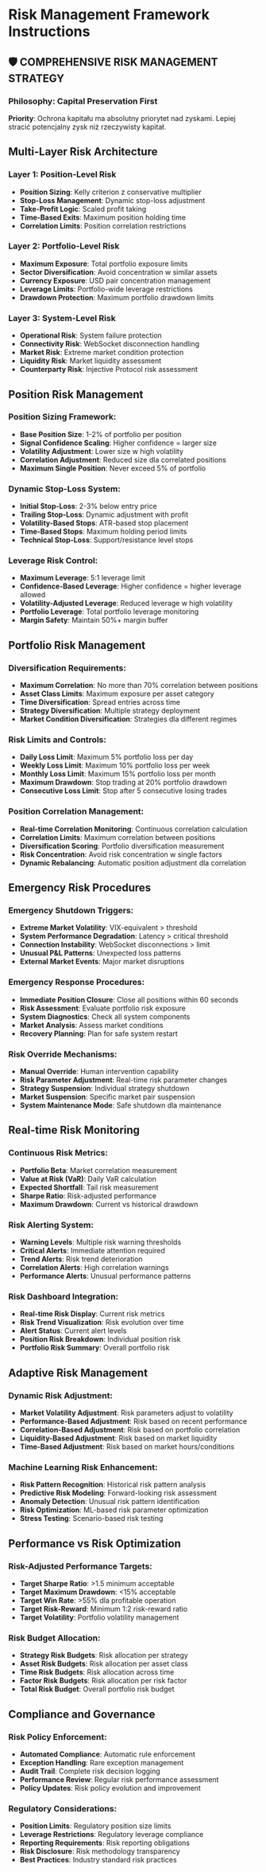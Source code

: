 # Risk Management Framework Instructions

## 🛡️ COMPREHENSIVE RISK MANAGEMENT STRATEGY

### Philosophy: Capital Preservation First
**Priority**: Ochrona kapitału ma absolutny priorytet nad zyskami. Lepiej stracić potencjalny zysk niż rzeczywisty kapitał.

## Multi-Layer Risk Architecture

### Layer 1: Position-Level Risk
- **Position Sizing**: Kelly criterion z conservative multiplier
- **Stop-Loss Management**: Dynamic stop-loss adjustment
- **Take-Profit Logic**: Scaled profit taking
- **Time-Based Exits**: Maximum position holding time
- **Correlation Limits**: Position correlation restrictions

### Layer 2: Portfolio-Level Risk
- **Maximum Exposure**: Total portfolio exposure limits
- **Sector Diversification**: Avoid concentration w similar assets
- **Currency Exposure**: USD pair concentration management
- **Leverage Limits**: Portfolio-wide leverage restrictions
- **Drawdown Protection**: Maximum portfolio drawdown limits

### Layer 3: System-Level Risk
- **Operational Risk**: System failure protection
- **Connectivity Risk**: WebSocket disconnection handling
- **Market Risk**: Extreme market condition protection
- **Liquidity Risk**: Market liquidity assessment
- **Counterparty Risk**: Injective Protocol risk assessment

## Position Risk Management

### Position Sizing Framework:
- **Base Position Size**: 1-2% of portfolio per position
- **Signal Confidence Scaling**: Higher confidence = larger size
- **Volatility Adjustment**: Lower size w high volatility
- **Correlation Adjustment**: Reduced size dla correlated positions
- **Maximum Single Position**: Never exceed 5% of portfolio

### Dynamic Stop-Loss System:
- **Initial Stop-Loss**: 2-3% below entry price
- **Trailing Stop-Loss**: Dynamic adjustment with profit
- **Volatility-Based Stops**: ATR-based stop placement
- **Time-Based Stops**: Maximum holding period limits
- **Technical Stop-Loss**: Support/resistance level stops

### Leverage Risk Control:
- **Maximum Leverage**: 5:1 leverage limit
- **Confidence-Based Leverage**: Higher confidence = higher leverage allowed
- **Volatility-Adjusted Leverage**: Reduced leverage w high volatility
- **Portfolio Leverage**: Total portfolio leverage monitoring
- **Margin Safety**: Maintain 50%+ margin buffer

## Portfolio Risk Management

### Diversification Requirements:
- **Maximum Correlation**: No more than 70% correlation between positions
- **Asset Class Limits**: Maximum exposure per asset category
- **Time Diversification**: Spread entries across time
- **Strategy Diversification**: Multiple strategy deployment
- **Market Condition Diversification**: Strategies dla different regimes

### Risk Limits and Controls:
- **Daily Loss Limit**: Maximum 5% portfolio loss per day
- **Weekly Loss Limit**: Maximum 10% portfolio loss per week
- **Monthly Loss Limit**: Maximum 15% portfolio loss per month
- **Maximum Drawdown**: Stop trading at 20% portfolio drawdown
- **Consecutive Loss Limit**: Stop after 5 consecutive losing trades

### Position Correlation Management:
- **Real-time Correlation Monitoring**: Continuous correlation calculation
- **Correlation Limits**: Maximum correlation between positions
- **Diversification Scoring**: Portfolio diversification measurement
- **Risk Concentration**: Avoid risk concentration w single factors
- **Dynamic Rebalancing**: Automatic position adjustment dla correlation

## Emergency Risk Procedures

### Emergency Shutdown Triggers:
- **Extreme Market Volatility**: VIX-equivalent > threshold
- **System Performance Degradation**: Latency > critical threshold
- **Connection Instability**: WebSocket disconnections > limit
- **Unusual P&L Patterns**: Unexpected loss patterns
- **External Market Events**: Major market disruptions

### Emergency Response Procedures:
- **Immediate Position Closure**: Close all positions within 60 seconds
- **Risk Assessment**: Evaluate portfolio risk exposure
- **System Diagnostics**: Check all system components
- **Market Analysis**: Assess market conditions
- **Recovery Planning**: Plan for safe system restart

### Risk Override Mechanisms:
- **Manual Override**: Human intervention capability
- **Risk Parameter Adjustment**: Real-time risk parameter changes
- **Strategy Suspension**: Individual strategy shutdown
- **Market Suspension**: Specific market pair suspension
- **System Maintenance Mode**: Safe shutdown dla maintenance

## Real-time Risk Monitoring

### Continuous Risk Metrics:
- **Portfolio Beta**: Market correlation measurement
- **Value at Risk (VaR)**: Daily VaR calculation
- **Expected Shortfall**: Tail risk measurement
- **Sharpe Ratio**: Risk-adjusted performance
- **Maximum Drawdown**: Current vs historical drawdown

### Risk Alerting System:
- **Warning Levels**: Multiple risk warning thresholds
- **Critical Alerts**: Immediate attention required
- **Trend Alerts**: Risk trend deterioration
- **Correlation Alerts**: High correlation warnings
- **Performance Alerts**: Unusual performance patterns

### Risk Dashboard Integration:
- **Real-time Risk Display**: Current risk metrics
- **Risk Trend Visualization**: Risk evolution over time
- **Alert Status**: Current alert levels
- **Position Risk Breakdown**: Individual position risk
- **Portfolio Risk Summary**: Overall portfolio risk

## Adaptive Risk Management

### Dynamic Risk Adjustment:
- **Market Volatility Adjustment**: Risk parameters adjust to volatility
- **Performance-Based Adjustment**: Risk based on recent performance
- **Correlation-Based Adjustment**: Risk based on portfolio correlation
- **Liquidity-Based Adjustment**: Risk based on market liquidity
- **Time-Based Adjustment**: Risk based on market hours/conditions

### Machine Learning Risk Enhancement:
- **Risk Pattern Recognition**: Historical risk pattern analysis
- **Predictive Risk Modeling**: Forward-looking risk assessment
- **Anomaly Detection**: Unusual risk pattern identification
- **Risk Optimization**: ML-based risk parameter optimization
- **Stress Testing**: Scenario-based risk testing

## Performance vs Risk Optimization

### Risk-Adjusted Performance Targets:
- **Target Sharpe Ratio**: >1.5 minimum acceptable
- **Target Maximum Drawdown**: <15% acceptable
- **Target Win Rate**: >55% dla profitable operation
- **Target Risk-Reward**: Minimum 1:2 risk-reward ratio
- **Target Volatility**: Portfolio volatility management

### Risk Budget Allocation:
- **Strategy Risk Budgets**: Risk allocation per strategy
- **Asset Risk Budgets**: Risk allocation per asset class
- **Time Risk Budgets**: Risk allocation across time
- **Factor Risk Budgets**: Risk allocation per risk factor
- **Total Risk Budget**: Overall portfolio risk budget

## Compliance and Governance

### Risk Policy Enforcement:
- **Automated Compliance**: Automatic rule enforcement
- **Exception Handling**: Rare exception management
- **Audit Trail**: Complete risk decision logging
- **Performance Review**: Regular risk performance assessment
- **Policy Updates**: Risk policy evolution and improvement

### Regulatory Considerations:
- **Position Limits**: Regulatory position size limits
- **Leverage Restrictions**: Regulatory leverage compliance
- **Reporting Requirements**: Risk reporting obligations
- **Risk Disclosure**: Risk methodology transparency
- **Best Practices**: Industry standard risk practices
